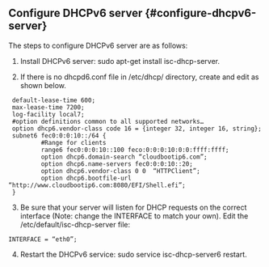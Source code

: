 <!--- @file
  quick_start_guide/configure_dhcpv6_server.md for Getting Started Guide of EDK    II HTTP Boot

  Copyright (c) 2018, Intel Corporation. All rights reserved.<BR>

  Redistribution and use in source (original document form) and 'compiled'
  forms (converted to PDF, epub, HTML and other formats) with or without
  modification, are permitted provided that the following conditions are met:

  1) Redistributions of source code (original document form) must retain the
     above copyright notice, this list of conditions and the following
     disclaimer as the first lines of this file unmodified.

  2) Redistributions in compiled form (transformed to other DTDs, converted to
     PDF, epub, HTML and other formats) must reproduce the above copyright
     notice, this list of conditions and the following disclaimer in the
     documentation and/or other materials provided with the distribution.

  THIS DOCUMENTATION IS PROVIDED BY TIANOCORE PROJECT "AS IS" AND ANY EXPRESS OR
  IMPLIED WARRANTIES, INCLUDING, BUT NOT LIMITED TO, THE IMPLIED WARRANTIES OF
  MERCHANTABILITY AND FITNESS FOR A PARTICULAR PURPOSE ARE DISCLAIMED. IN NO
  EVENT SHALL TIANOCORE PROJECT  BE LIABLE FOR ANY DIRECT, INDIRECT, INCIDENTAL,
  SPECIAL, EXEMPLARY, OR CONSEQUENTIAL DAMAGES (INCLUDING, BUT NOT LIMITED TO,
  PROCUREMENT OF SUBSTITUTE GOODS OR SERVICES; LOSS OF USE, DATA, OR PROFITS;
  OR BUSINESS INTERRUPTION) HOWEVER CAUSED AND ON ANY THEORY OF LIABILITY,
  WHETHER IN CONTRACT, STRICT LIABILITY, OR TORT (INCLUDING NEGLIGENCE OR
  OTHERWISE) ARISING IN ANY WAY OUT OF THE USE OF THIS DOCUMENTATION, EVEN IF
  ADVISED OF THE POSSIBILITY OF SUCH DAMAGE.

-->


## Configure DHCPv6 server {#configure-dhcpv6-server}

The steps to configure DHCPv6 server are as follows:

1.  Install DHCPv6 server: sudo apt-get install isc-dhcp-server.

2. If there is no dhcpd6.conf file in /etc/dhcp/ directory, create and edit as shown below.
```
 default-lease-time 600;
 max-lease-time 7200;
 log-facility local7;
 #option definitions common to all supported networks…
 option dhcp6.vendor-class code 16 = {integer 32, integer 16, string};
 subnet6 fec0:0:0:10::/64 {
         #Range for clients
         range6 fec0:0:0:10::100 feco:0:0:0:10:0:0:ffff:ffff;
         option dhcp6.domain-search “cloudbootip6.com”;
         option dhcp6.name-servers fec0:0:0:10::20;
         option dhcp6.vendor-class 0 0  “HTTPClient”;
         option dhcp6.bootfile-url “http://www.cloudbootip6.com:8080/EFI/Shell.efi”;
 }
```
3. Be sure that your server will listen for DHCP requests on the correct interface (Note: change the INTERFACE to match your own). Edit the /etc/default/isc-dhcp-server file:
```
INTERFACE = “eth0”;
```
4. Restart the DHCPv6 service: sudo service isc-dhcp-server6 restart.